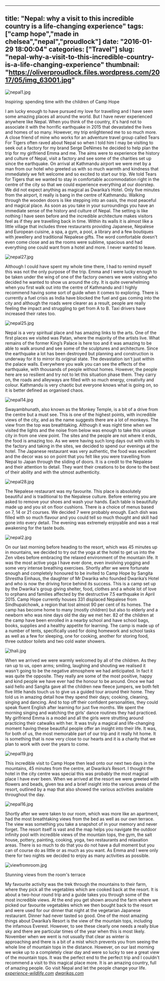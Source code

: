 
---
title: "Nepal: why a visit to this incredible country is a life-changing experience"
tags: ["camp hope","made in chelsea","nepal","proudlock"]
date: "2016-01-29 18:00:04"
categories: ["Travel"]
slug: "nepal-why-a-visit-to-this-incredible-country-is-a-life-changing-experience"
thumbnail: "https://oliverproudlock.files.wordpress.com/2017/05/img_63001.jpg"
---

![nepal1.jpg](https://static.standard.co.uk/s3fs-public/styles/article_small/public/thumbnails/image/2016/01/29/10/nepal1.jpg "nepal1.jpg")

Inspiring: spending time with the children of Camp Hope


I am lucky enough to have pursued my love for travelling and I have seen some amazing places all around the world. But I have never experienced anywhere like Nepal. When you think of the country, it's hard not to associate it with the horrific earthquake in 2015 that devastated the lives and homes of so many. However, my trip enlightened me to so much more. A close friend of mine who works for an adventure travel group called Tears For Tigers often raved about Nepal so when I told him I may be visiting to seek out a factory for my brand Serge DeNimes he decided to help plan the trip for my girlfriend Emma and me. The aims were to experience the history and culture of Nepal, visit a factory and see some of the charities set up since the earthquake. On arrival at Kathmandu airport we were met by a man from our hotel who greeted us with so much warmth and kindness that immediately we felt welcome and so excited to start our trip. We told Tears for Tigers that we wanted to stay in comfortable accommodation right in the centre of the city so that we could experience everything at our doorstep. We did not expect anything as magical as Dwarika’s Hotel. Only five minutes from the airport, it really is bang in the centre of Kathmandu. Walking through the wooden doors is like stepping into an oasis, the most peaceful and magical place. As soon as you take in your surroundings you have an immediate sense of the history and culture of Nepal. The setting is like nothing I have seen before and the incredible architecture makes visitors feel as if they are travelling back in time. Within its walls it is almost like a little village that includes three restaurants providing Japanese, Nepalese and European cuisine, a spa, a gym, a pool, a library and a few boutiques with jewellery and traditional Nepalese gifts. The word comfortable doesn't even come close and as the rooms were sublime, spacious and had everything one could want from a hotel and more. I never wanted to leave.



![nepal27.jpg](https://static.standard.co.uk/s3fs-public/styles/story_medium/public/thumbnails/image/2016/01/29/10/nepal27.jpg "nepal27.jpg")





Although I could have spent my whole time there, I had to remind myself this was not the only purpose of the trip. Emma and I were lucky enough to be taken under the wing of one of the factory owners we were visiting who decided he wanted to show us around the city. It is quite overwhelming when you first walk out into the centre of Kathmandu and I highly recommend having some sort of guide when it comes to exploring. There is currently a fuel crisis as India have blocked the fuel and gas coming into the city and although the roads were clearer as a result, people are really feeling the impact and struggling to get from A to B. Taxi drivers have increased their rates too.



![nepal25.jpg](https://static.standard.co.uk/s3fs-public/styles/story_medium/public/thumbnails/image/2016/01/29/10/nepal25.jpg "nepal25.jpg")





Nepal is a very spiritual place and has amazing links to the arts. One of the first places we visited was Patan, where the majority of the artists live. What remains of the former King’s Palace is here too and it was amazing to be able to walk around and see some of the sculptures and architecture. Since the earthquake a lot has been destroyed but planning and construction is underway for it to mirror its original state. The devastation isn't just within the palace walls. Everywhere you walk you can see the effects of the earthquake, with thousands of people without homes. However, the people here are so resilient and try not to let this situation phase them. They carry on, the roads and alleyways are filled with so much energy, creativity and colour. Kathmandu is very chaotic but everyone knows what is going on, so it is better defined as organised chaos.



![nepal14.jpg](https://static.standard.co.uk/s3fs-public/styles/story_medium/public/thumbnails/image/2016/01/29/10/nepal14.jpg "nepal14.jpg")





Swayambhunath, also known as the Monkey Temple, is a bit of a drive from the centre but a must see. This is one of the highest points, with incredible views of the city, and as the name suggests there are a lot of monkeys. The view from the top was breathtaking. Although it was night time when we visited the lights and the noise from below was enough to take this unique city in from one view point. The sites and the people are not where it ends, the food is amazing too. As we were having such long days out with visits to the factory and taking in the sites, we decided to spend our evenings at the hotel. The Japanese restaurant was very authentic, the food was excellent and the decor was so on point that you felt like you were travelling from Nepal to Japan through the sliding of doors. It is a credit to the Nepalese and their attention to detail. They want their creations to be done to the best of their ability and with the utmost authenticity.



![nepal28.jpg](https://static.standard.co.uk/s3fs-public/styles/story_medium/public/thumbnails/image/2016/01/29/10/nepal28.jpg "nepal28.jpg")





The Nepalese restaurant was my favourite. This place is absolutely beautiful and is traditional to the Nepalese culture. Before entering you are asked to remove your shoes and wash your hands. Each table is beautifully made up and you sit on floor cushions. There is a choice of menus based on 7, 14 or 21 courses. We decided 7 were probably enough. Each dish was filled with so much flavour and you could tell so much thought and skill had gone into every detail. The evening was extremely enjoyable and was a real awakening for the taste buds.



![nepal2.jpg](https://static.standard.co.uk/s3fs-public/styles/story_medium/public/thumbnails/image/2016/01/29/10/nepal2.jpg "nepal2.jpg")





On our last morning before heading to the resort, which was 45 minutes up in mountains, we decided to try out the yoga at the hotel to get us into the Zen vibes before embracing the relaxed environment of the mountain life. It was the most active yoga I have ever done, even involving yogging and some very intense breathing exercises. Shortly after we were fortunate enough and completely honoured to be invited to Camp Hope by Sangita Shrestha Einhaus, the daughter of Mr Dwarika who founded Dwarika’s Hotel and who is now the driving force behind its success. This is a camp set up by the Dwarika's group giving shelter, food, clothes and a whole lot of love to orphans and families affected by the destructive 7.5 earthquake in April 2015. Camp Hope currently houses 331 displaced Nepalese from Sindhupalchowk, a region that lost almost 90 per cent of its homes. The camp has become home to many (mostly children) but also to elderly and a newborn who was nine days old the day we met her. 82 of the children at the camp have been enrolled in a nearby school and have school bags, books, supplies and a healthy appetite for learning. The camp is made up of a number of tents, specifically used for doing homework and school tasks as well as a few for sleeping, one for cooking, another for storing food, three outdoor toilets and two cold water showers.



![thali.jpg](https://static.standard.co.uk/s3fs-public/styles/story_medium/public/thumbnails/image/2016/01/28/18/thali.jpg "thali.jpg")





When we arrived we were warmly welcomed by all of the children. As they ran up to us, open arms; smiling, laughing and shouting we realised it wasn't going to be the negative atmosphere we had anticipated. In fact it was quite the opposite. They really are some of the most positive, happy and kind people we have ever had the honour to be around. Once we had said hello and Sangita gave all the children new fleece jumpers, we both felt five little hands touch us to give us a guided tour around their home. They told us in amazing detail how they spend their days; cooking, cleaning, singing and dancing. And to top off their confident personalities, they could speak fluent English after learning for just five months. We spent the morning singing and watching the girls' dance routines they had practiced. My girlfriend Emma is a model and all the girls were strutting around practicing their catwalks with her. It was truly a magical and life-changing moment having these beautiful people offer an insight into their life. It was, for both of us, the most memorable part of our trip and it really hit home. It is something that is now very close to our hearts and it is a charity that we plan to work with over the years to come.



![nepal19.jpg](https://static.standard.co.uk/s3fs-public/styles/story_medium/public/thumbnails/image/2016/01/29/10/nepal19.jpg "nepal19.jpg")





This incredible visit to Camp Hope then lead onto our next two days in the mountains, 45 minutes from the centre, at Dwarika’s Resort. I thought the hotel in the city centre was special this was probably the most magical place I have ever been. When we arrived at the resort we were greeted with flowers and beads, given tea and a brief insight into the various areas of the resort, outlined by a map that also showed the various activities available throughout the day.



![nepal16.jpg](https://static.standard.co.uk/s3fs-public/styles/story_medium/public/thumbnails/image/2016/01/29/10/nepal16.jpg "nepal16.jpg")





Shortly after we were taken to our room, which was more like an apartment, had the most breathtaking views from the bed as well as our own terrace. The view was something you take a snapshot of in your memory and never forget. The resort itself is vast and the map helps you navigate the outdoor infinity pool with incredible views of the mountain tops, the gym, the salt house, pottery, painting, cooking, yoga, two restaurants and relaxation areas. There is so much to do that you do not have a dull moment but you can of course do as little or as much as you want. As Emma and I were only there for two nights we decided to enjoy as many activities as possible.



![viewfromroom.jpg](https://static.standard.co.uk/s3fs-public/styles/story_medium/public/thumbnails/image/2016/01/28/18/viewfromroom.jpg "viewfromroom.jpg")



<div class="dnd-caption-wrapper">Stunning views from the room's terrace



My favourite activity was the trek through the mountains to their farm, where they pick all the vegetables which are cooked back at the resort. It is about a two-hour round trip and a guide takes you through some of the most incredible views. At the end you get shown around the farm where we picked our favourite vegetables which we then bought back to the resort and were used for our dinner that night at the vegetarian Japanese restaurant. Dinner had never tasted so good. One of the most amazing things about Dwarika’s Resort is the view of the mountain tops, including the infamous Everest. However, to see these clearly one needs a really blue sky and there are particular times of the year when this is most likely. November when we went is not usually that clear as winter is approaching and there is a bit of a mist which prevents you from seeing the whole line of mountain tops in the distance. However, on our last morning we woke up to a completely clear day and were so lucky to see a great view of the mountain tops. It was the perfect end to the perfect trip and I couldn't recommend a visit to this magical place more. It is an amazing country, full of amazing people. Go visit Nepal and let the people change your life. [_experience-wildlife.com_](http://www.experience-wildlife.com/) [_dwarikas.com_](http://dwarikas.com/)




